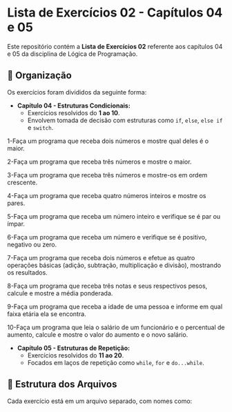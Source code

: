 # Lista de Exercícios 02 - Capítulos 04 e 05

Este repositório contém a **Lista de Exercícios 02** referente aos capítulos 04 e 05 da disciplina de Lógica de Programação.

## 🔹 Organização

Os exercícios foram divididos da seguinte forma:

- **Capítulo 04 - Estruturas Condicionais:**
  - Exercícios resolvidos do **1 ao 10**.
  - Envolvem tomada de decisão com estruturas como `if`, `else`, `else if` e `switch`.
 
1-Faça um programa que receba dois números e mostre qual deles é o maior.

2-Faça um programa que receba três números e mostre o maior.

3-Faça um programa que receba três números e mostre-os em ordem crescente.

4-Faça um programa que receba quatro números inteiros e mostre os pares.

5-Faça um programa que receba um número inteiro e verifique se é par ou ímpar.

6-Faça um programa que receba um número e verifique se é positivo, negativo ou zero.

7-Faça um programa que receba dois números e efetue as quatro operações básicas (adição, subtração, multiplicação e divisão), mostrando os resultados.

8-Faça um programa que receba três notas e seus respectivos pesos, calcule e mostre a média ponderada.

9-Faça um programa que receba a idade de uma pessoa e informe em qual faixa etária ela se encontra.

10-Faça um programa que leia o salário de um funcionário e o percentual de aumento, calcule e mostre o valor do aumento e o novo salário.

- **Capítulo 05 - Estruturas de Repetição:**
  - Exercícios resolvidos do **11 ao 20**.
  - Focados em laços de repetição como `while`, `for` e `do...while`.

## 📁 Estrutura dos Arquivos

Cada exercício está em um arquivo separado, com nomes como:


